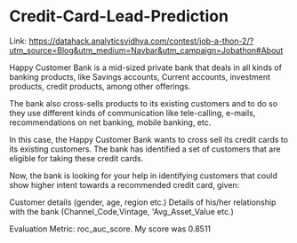 # Credit-Card-Lead-Prediction

Link: https://datahack.analyticsvidhya.com/contest/job-a-thon-2/?utm_source=Blog&utm_medium=Navbar&utm_campaign=Jobathon#About

Happy Customer Bank is a mid-sized private bank that deals in all kinds of banking products, like Savings accounts, Current accounts, investment products, credit products, among other offerings.

The bank also cross-sells products to its existing customers and to do so they use different kinds of communication like tele-calling, e-mails, recommendations on net banking, mobile banking, etc.

In this case, the Happy Customer Bank wants to cross sell its credit cards to its existing customers. The bank has identified a set of customers that are eligible for taking these credit cards.

Now, the bank is looking for your help in identifying customers that could show higher intent towards a recommended credit card, given:

Customer details (gender, age, region etc.) Details of his/her relationship with the bank (Channel_Code,Vintage, 'Avg_Asset_Value etc.)

Evaluation Metric: roc_auc_score. My score was 0.8511
